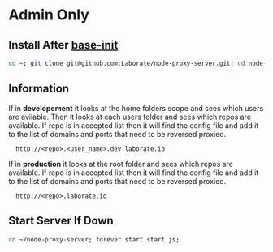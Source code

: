 # Admin Only

Install After [base-init](https://github.com/Laborate/base-init)
-----------------------------------------------------------------
```bash
cd ~; git clone git@github.com:Laborate/node-proxy-server.git; cd node-proxy-server; npm install;
```

Information
------------------------------
If in **developement** it looks at the home folders scope and sees which users are avilable. Then it looks
at each users folder and sees which repos are available. If repo is in accepted list then it will 
find the config file and add it to the list of domains and ports that need to be reversed proxied.

```
  http://<repo>.<user_name>.dev.laborate.io
```

If in **production** it looks at the root folder and sees which repos are available. 
If repo is in accepted list then it will find the config file and add it to the list of domains and ports
that need to be reversed proxied.

```
  http://<repo>.laborate.io
```

Start Server If Down
------------------------------
```bash
cd ~/node-proxy-server; forever start start.js;
```
